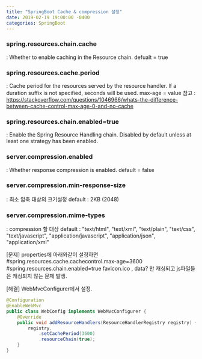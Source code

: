 ```yaml
---
title: "SpringBoot Cache & compression 설정"
date: 2019-02-19 19:00:00 -0400
categories: SpringBoot
---
```


### spring.resources.chain.cache
: Whether to enable caching in the Resource chain.
defualt = true

### spring.resources.cache.period
: Cache period for the resources served by the resource handler. If a duration suffix is not specified, seconds will be used.
max-age = value
참고 : https://stackoverflow.com/questions/1046966/whats-the-difference-between-cache-control-max-age-0-and-no-cache

### spring.resources.chain.enabled=true
: Enable the Spring Resource Handling chain. Disabled by default unless at least one strategy has been enabled.

### server.compression.enabled
: Whether response compression is enabled.
default = false

### server.compression.min-response-size
: 최소 압축 대상의 크기설정
default : 2KB (2048)

### server.compression.mime-types
: compression 할 대상
default : "text\/html",
        "text\/xml",
        "text\/plain",
        "text\/css",
        "text\/javascript",
        "application\/javascript",
        "application\/json",
        "application\/xml"



[문제]
properties에 아래와같이 설정하면 
        #spring.resources.cache.cachecontrol.max-age=3600
        #spring.resources.chain.enabled=true
favicon.ico , data? 만 캐싱되고
js파일들은 캐싱되지 않는 문제 발생.

[해결]
WebMvcConfigurer에서 설정.
```java
@Configuration
@EnableWebMvc
public class WebConfig implements WebMvcConfigurer {
	@Override
	public void addResourceHandlers(ResourceHandlerRegistry registry) {
		registry.
			.setCachePeriod(3600)
			.resourceChain(true);
	}
}
```